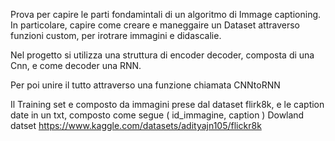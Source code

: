 Prova per capire le parti fondamintali di un algoritmo di Immage captioning.
In particolare, capire come creare e maneggaire un Dataset attraverso funzioni custom, per irotrare immagini e didascalie.

Nel progetto si utilizza una struttura di encoder decoder, composta di una Cnn, e come decoder una RNN.

Per poi unire il tutto attraverso una funzione chiamata CNNtoRNN


Il Training set e composto da immagini prese dal dataset flirk8k, e le caption date in un txt, composto come segue ( id_immagine, caption )
Dowland datset https://www.kaggle.com/datasets/adityajn105/flickr8k